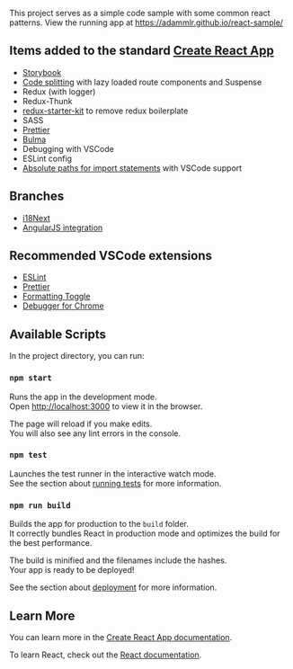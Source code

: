 This project serves as a simple code sample with some common react patterns. View the running app at https://adammlr.github.io/react-sample/

## Items added to the standard [Create React App](https://github.com/facebook/create-react-app)

- [Storybook](https://storybook.js.org)
- [Code splitting](https://reactjs.org/docs/code-splitting.html) with lazy loaded route components and Suspense
- Redux (with logger)
- Redux-Thunk
- [redux-starter-kit](https://redux-starter-kit.js.org) to remove redux boilerplate
- SASS
- [Prettier](https://prettier.io/)
- [Bulma](https://bulma.io)
- Debugging with VSCode
- ESLint config
- [Absolute paths for import statements](https://medium.com/@ktruong008/absolute-imports-with-create-react-app-4338fbca7e3d) with VSCode support

## Branches

- [i18Next](https://github.com/adammlr/react-sample/tree/i18n)
- [AngularJS integration](https://github.com/adammlr/react-sample/tree/with-angularjs)

## Recommended VSCode extensions

- [ESLint](https://marketplace.visualstudio.com/items?itemName=dbaeumer.vscode-eslint)
- [Prettier](https://marketplace.visualstudio.com/items?itemName=esbenp.prettier-vscode)
- [Formatting Toggle](https://marketplace.visualstudio.com/items?itemName=tombonnike.vscode-status-bar-format-toggle)
- [Debugger for Chrome](https://marketplace.visualstudio.com/items?itemName=msjsdiag.debugger-for-chrome)

## Available Scripts

In the project directory, you can run:

### `npm start`

Runs the app in the development mode.<br>
Open [http://localhost:3000](http://localhost:3000) to view it in the browser.

The page will reload if you make edits.<br>
You will also see any lint errors in the console.

### `npm test`

Launches the test runner in the interactive watch mode.<br>
See the section about [running tests](https://facebook.github.io/create-react-app/docs/running-tests) for more information.

### `npm run build`

Builds the app for production to the `build` folder.<br>
It correctly bundles React in production mode and optimizes the build for the best performance.

The build is minified and the filenames include the hashes.<br>
Your app is ready to be deployed!

See the section about [deployment](https://facebook.github.io/create-react-app/docs/deployment) for more information.

## Learn More

You can learn more in the [Create React App documentation](https://facebook.github.io/create-react-app/docs/getting-started).

To learn React, check out the [React documentation](https://reactjs.org/).
